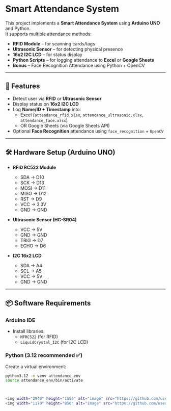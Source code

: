 # Smart Attendance System

This project implements a **Smart Attendance System** using **Arduino UNO** and Python.  
It supports multiple attendance methods:

- **RFID Module** – for scanning cards/tags  
- **Ultrasonic Sensor** – for detecting physical presence  
- **16x2 I2C LCD** – for status display  
- **Python Scripts** – for logging attendance to **Excel** or **Google Sheets**  
- **Bonus** – Face Recognition Attendance using Python + OpenCV  

---

## 🚀 Features
- Detect user via **RFID** or **Ultrasonic Sensor**
- Display status on **16x2 I2C LCD**
- Log **Name/ID + Timestamp** into:
  - Excel (`attendance_rfid.xlsx`, `attendance_ultrasonic.xlsx`, `attendance_face.xlsx`)
  - OR Google Sheets (via Google Sheets API)
- Optional **Face Recognition** attendance using `face_recognition` + `OpenCV`

---

## 🛠️ Hardware Setup (Arduino UNO)
- **RFID RC522 Module**
  - SDA → D10
  - SCK → D13
  - MOSI → D11
  - MISO → D12
  - RST → D9
  - VCC → 3.3V
  - GND → GND

- **Ultrasonic Sensor (HC-SR04)**
  - VCC → 5V
  - GND → GND
  - TRIG → D7
  - ECHO → D6

- **I2C 16x2 LCD**
  - SDA → A4
  - SCL → A5
  - VCC → 5V
  - GND → GND

---

## 📦 Software Requirements

### Arduino IDE
- Install libraries:
  - `MFRC522` (for RFID)
  - `LiquidCrystal_I2C` (for I2C LCD)

### Python (3.12 recommended ✅)
Create a virtual environment:
```bash
python3.12 -m venv attendance_env
source attendance_env/bin/activate



<img width="2940" height="1596" alt="image" src="https://github.com/user-attachments/assets/62a20872-248b-45c6-ad8a-a4346e93d091" />
<img width="1170" height="856" alt="image" src="https://github.com/user-attachments/assets/f67a3930-6b40-4ce6-aaf3-e8a2e93c17fd" />



